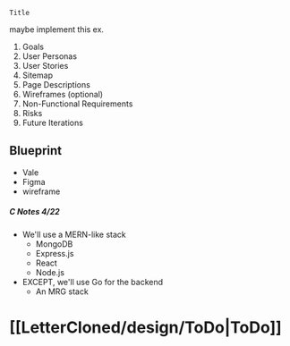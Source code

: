 	Title
maybe implement this ex. 
1. Goals
2. User Personas
3. User Stories
4. Sitemap
5. Page Descriptions
6. Wireframes (optional)
7. Non-Functional Requirements
8. Risks
9. Future Iterations
## Blueprint
- Vale 
- Figma
- wireframe
##### C Notes 4/22
- We'll use a MERN-like stack
	- MongoDB
	- Express.js
	- React
	- Node.js
- EXCEPT, we'll use Go for the backend
	- An MRG stack
# [[LetterCloned/design/ToDo|ToDo]]


